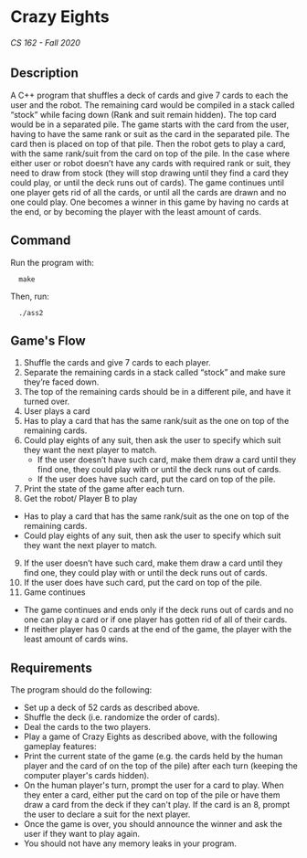 # Crazy Eights
###### CS 162 - Fall 2020

## Description

A C++ program that shuffles a deck of cards and give 7 cards to each the user and the robot. The remaining card would be compiled in a stack called “stock” while facing down (Rank and suit remain hidden). The top card would be in a separated pile. The game starts with the card from the user, having to have the same rank or suit as the card in the separated pile. The card then is placed on top of that pile. Then the robot gets to play a card, with the same rank/suit from the card on top of the pile. In the case where either user or robot doesn’t have any cards with required rank or suit, they need to draw from stock (they will stop drawing until they find a card they could play, or until the deck runs out of cards). The game continues until one player gets rid of all the cards, or until all the cards are drawn and no one could play. One becomes a winner in this game by having no cards at the end, or by becoming the player with the least amount of cards. 

## Command 

Run the program with: 

      make

Then, run: 

      ./ass2

## Game's Flow

1. Shuffle the cards and give 7 cards to each player.
2. Separate the remaining cards in a stack called “stock” and make sure they’re faced down.
3. The top of the remaining cards should be in a different pile, and have it turned over.
4. User plays a card
5. Has to play a card that has the same rank/suit as the one on top of the remaining cards.
6.	Could play eights of any suit, then ask the user to specify which suit they want the next player to match. 
    -	If the user doesn’t have such card, make them draw a card until they find one, they could play with or until the deck runs out of cards.
    -	If the user does have such card, put the card on top of the pile.
 7.	Print the state of the game after each turn.
8. Get the robot/ Player B to play
  - Has to play a card that has the same rank/suit as the one on top of the remaining cards.
  -	Could play eights of any suit, then ask the user to specify which suit they want the next player to match. 
  9.	If the user doesn’t have such card, make them draw a card until they find one, they could play with or until the deck runs out of cards.
10.	If the user does have such card, put the card on top of the pile.
11.	Game continues
  -	The game continues and ends only if the deck runs out of cards and no one can play a card or if one player has gotten rid of all of their cards. 
  -	If neither player has 0 cards at the end of the game, the player with the least amount of cards wins.

## Requirements

The program should do the following:
- Set up a deck of 52 cards as described above.
- Shuffle the deck (i.e. randomize the order of cards).
- Deal the cards to the two players.
- Play a game of Crazy Eights as described above, with the following gameplay features:
- Print the current state of the game (e.g. the cards held by the human player and the card of on the top of the pile) after each turn (keeping the computer player's cards hidden).
- On the human player's turn, prompt the user for a card to play. When they enter a card, either put the card on top of the pile or have them draw a card from the deck if they can't play. If the card is an 8, prompt the user to declare a suit for the next player. 
- Once the game is over, you should announce the winner and ask the user if they want to play again.
- You should not have any memory leaks in your program.


 
